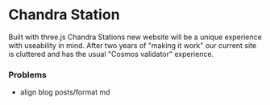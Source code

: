 # Chandra Station

Built with three.js Chandra Stations new website will be a unique experience with useability in mind. After two years of "making it work" our current site is cluttered and has the usual "Cosmos validator" experience.

### Problems

* align blog posts/format md